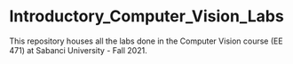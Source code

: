 # Introductory_Computer_Vision_Labs
This repository houses all the labs done in the Computer Vision course (EE 471) at Sabanci University - Fall 2021. 

